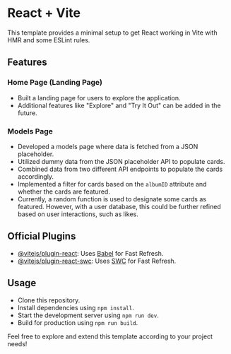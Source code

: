 # React + Vite

This template provides a minimal setup to get React working in Vite with HMR and some ESLint rules.

## Features

### Home Page (Landing Page)

- Built a landing page for users to explore the application.
- Additional features like "Explore" and "Try It Out" can be added in the future.

### Models Page

- Developed a models page where data is fetched from a JSON placeholder.
- Utilized dummy data from the JSON placeholder API to populate cards.
- Combined data from two different API endpoints to populate the cards accordingly.
- Implemented a filter for cards based on the `albumID` attribute and whether the cards are featured.
- Currently, a random function is used to designate some cards as featured. However, with a user database, this could be further refined based on user interactions, such as likes.

## Official Plugins

- [@vitejs/plugin-react](https://github.com/vitejs/vite-plugin-react/blob/main/packages/plugin-react/README.md): Uses [Babel](https://babeljs.io/) for Fast Refresh.
- [@vitejs/plugin-react-swc](https://github.com/vitejs/vite-plugin-react-swc): Uses [SWC](https://swc.rs/) for Fast Refresh.

## Usage

- Clone this repository.
- Install dependencies using `npm install`.
- Start the development server using `npm run dev`.
- Build for production using `npm run build`.

Feel free to explore and extend this template according to your project needs!
